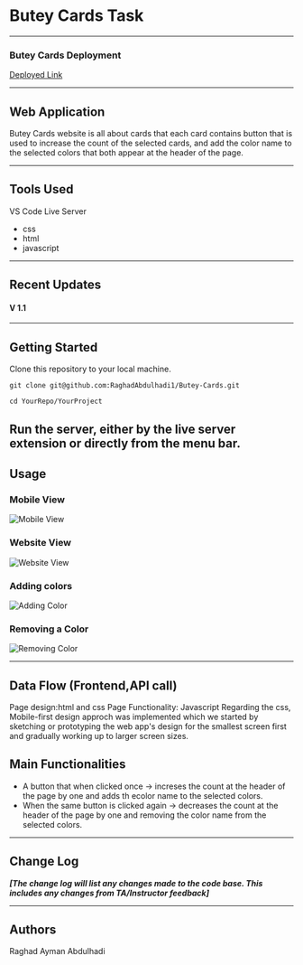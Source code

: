 # Butey Cards Task
---
### Butey Cards Deployment

[Deployed Link](https://raghadabdulhadi1.github.io/Butey-Cards/)

---
## Web Application
Butey Cards website is all about cards that each card contains button that is used to increase the count of the selected cards, and add the color name to the selected colors that both appear at the header of the page.

---

## Tools Used
VS Code
Live Server

- css
- html
- javascript

---

## Recent Updates

#### V 1.1

---

## Getting Started

Clone this repository to your local machine.

`git clone git@github.com:RaghadAbdulhadi1/Butey-Cards.git`


`cd YourRepo/YourProject`

Run the server, either by the live server extension or directly from the menu bar.
---


## Usage

### Mobile View
![Mobile View](./images/mobile-view.png)
### Website View
![Website View](./images/website%20view.png)

### Adding colors
![Adding Color](./images/add-color.png)

### Removing a Color
![Removing Color](./images/remove-color.png)

---
## Data Flow (Frontend,API call)
Page design:html and css
Page Functionality: Javascript
Regarding the css, Mobile-first design approch was implemented which we started by sketching or prototyping the web app's design for the smallest screen first and gradually working up to larger screen sizes.

## Main Functionalities
- A button that when clicked once -> increses the count at the header of the page by one and adds th ecolor name to the selected colors.
- When the same button is clicked again -> decreases the count at the header of the page by one and removing the color name from the selected colors.

---

## Change Log
***[The change log will list any changes made to the code base. This includes any changes from TA/Instructor feedback]***

---

## Authors
Raghad Ayman Abdulhadi
